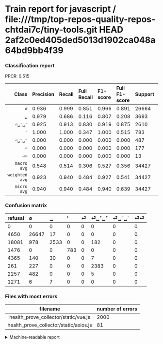 # Train report for javascript / file:///tmp/top-repos-quality-repos-chtdai7c/tiny-tools.git HEAD 2af2c0ed405ded5013d1902ca048a64bd9bb4f39

### Classification report

PPCR: 0.515

| Class | Precision | Recall | Full Recall | F1-score | Full F1-score | Support | Full Support | PPCR |
|------:|:----------|:-------|:------------|:---------|:---------|:--------|:-------------|:-----|
| `∅` | 0.936| 0.999| 0.851| 0.966| 0.891| 26664| 31314| 0.852 |
| `␣` | 0.979| 0.686| 0.116| 0.807| 0.208| 3693| 21774| 0.170 |
| `⏎␣⁺␣⁺` | 0.925| 0.913| 0.830| 0.919| 0.875| 2610| 2871| 0.909 |
| `'` | 1.000| 1.000| 0.347| 1.000| 0.515| 783| 2259| 0.347 |
| `⏎␣⁻␣⁻` | 0.000| 0.000| 0.000| 0.000| 0.000| 487| 2744| 0.177 |
| `⏎` | 0.000| 0.000| 0.000| 0.000| 0.000| 177| 4542| 0.039 |
| `⏎⏎` | 0.000| 0.000| 0.000| 0.000| 0.000| 13| 1284| 0.010 |
| `macro avg` | 0.548| 0.514| 0.306| 0.527| 0.356| 34427| 66788| 0.515 |
| `weighted avg` | 0.923| 0.940| 0.484| 0.927| 0.541| 34427| 66788| 0.515 |
| `micro avg` | 0.940| 0.940| 0.484| 0.940| 0.639| 34427| 66788| 0.515 |

### Confusion matrix

|refusal|  ∅| ␣| '| ⏎| ⏎␣⁺␣⁺| ⏎␣⁻␣⁻| ⏎⏎| 
|:---|:---|:---|:---|:---|:---|:---|:---|
|0 |0 |0 |0 |0 |0 |0 |0 |
|4650 |26647 |17 |0 |0 |0 |0 |0 |
|18081 |978 |2533 |0 |0 |182 |0 |0 |
|1476 |0 |0 |783 |0 |0 |0 |0 |
|4365 |140 |30 |0 |0 |7 |0 |0 |
|261 |227 |0 |0 |0 |2383 |0 |0 |
|2257 |482 |0 |0 |0 |5 |0 |0 |
|1271 |6 |7 |0 |0 |0 |0 |0 |

### Files with most errors

| filename | number of errors|
|:----:|:-----|
| health_prove_collector/static/vue.js | 2000 |
| health_prove_collector/static/axios.js | 81 |

<details>
    <summary>Machine-readable report</summary>
```json
{
  "cl_report": {"\u0027": {"f1-score": 1.0, "precision": 1.0, "recall": 1.0, "support": 783}, "macro avg": {"f1-score": 0.5274249887160016, "precision": 0.5484977301850354, "recall": 0.5140402121010683, "support": 34427}, "micro avg": {"f1-score": 0.9395532576175676, "precision": 0.9395532576175676, "recall": 0.9395532576175676, "support": 34427}, "weighted avg": {"f1-score": 0.9274616219010536, "precision": 0.9225407096203233, "recall": 0.9395532576175676, "support": 34427}, "\u2205": {"f1-score": 0.9664514725083417, "precision": 0.9356390449438202, "recall": 0.9993624362436243, "support": 26664}, "\u23ce": {"f1-score": 0.0, "precision": 0.0, "recall": 0.0, "support": 177}, "\u23ce\u23ce": {"f1-score": 0.0, "precision": 0.0, "recall": 0.0, "support": 13}, "\u23ce\u2423\u207a\u2423\u207a": {"f1-score": 0.9188355504144978, "precision": 0.9247186651144742, "recall": 0.9130268199233716, "support": 2610}, "\u23ce\u2423\u207b\u2423\u207b": {"f1-score": 0.0, "precision": 0.0, "recall": 0.0, "support": 487}, "\u2423": {"f1-score": 0.806687898089172, "precision": 0.979126401236954, "recall": 0.685892228540482, "support": 3693}},
  "cl_report_full": {"\u0027": {"f1-score": 0.514792899408284, "precision": 1.0, "recall": 0.3466135458167331, "support": 2259}, "macro avg": {"f1-score": 0.3555511607249851, "precision": 0.5484977301850354, "recall": 0.3062757947700926, "support": 66788}, "micro avg": {"f1-score": 0.6391542755520427, "precision": 0.9395532576175676, "recall": 0.48430855842366893, "support": 66788}, "weighted avg": {"f1-score": 0.5407033826801956, "precision": 0.8314662304822406, "recall": 0.48430855842366893, "support": 66788}, "\u2205": {"f1-score": 0.8912934408134595, "precision": 0.9356390449438202, "recall": 0.8509612313980967, "support": 31314}, "\u23ce": {"f1-score": 0.0, "precision": 0.0, "recall": 0.0, "support": 4542}, "\u23ce\u23ce": {"f1-score": 0.0, "precision": 0.0, "recall": 0.0, "support": 1284}, "\u23ce\u2423\u207a\u2423\u207a": {"f1-score": 0.8748164464023496, "precision": 0.9247186651144742, "recall": 0.8300243817485197, "support": 2871}, "\u23ce\u2423\u207b\u2423\u207b": {"f1-score": 0.0, "precision": 0.0, "recall": 0.0, "support": 2744}, "\u2423": {"f1-score": 0.2079553384508025, "precision": 0.979126401236954, "recall": 0.11633140442729861, "support": 21774}},
  "ppcr": 0.515466850332395
}
```
</details>
